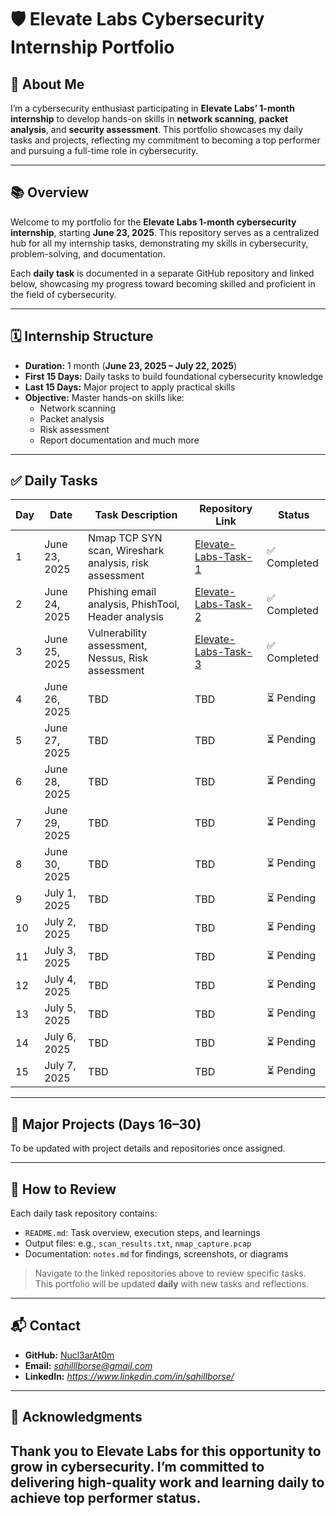 # 🛡️ Elevate Labs Cybersecurity Internship Portfolio

## 👤 About Me

I’m a cybersecurity enthusiast participating in **Elevate Labs’ 1-month internship** to develop hands-on skills in **network scanning**, **packet analysis**, and **security assessment**. This portfolio showcases my daily tasks and projects, reflecting my commitment to becoming a top performer and pursuing a full-time role in cybersecurity.

---

## 📚 Overview

Welcome to my portfolio for the **Elevate Labs 1-month cybersecurity internship**, starting **June 23, 2025**. This repository serves as a centralized hub for all my internship tasks, demonstrating my skills in cybersecurity, problem-solving, and documentation.

Each **daily task** is documented in a separate GitHub repository and linked below, showcasing my progress toward becoming skilled and proficient in the field of cybersecurity.

---

## 🗓️ Internship Structure

- **Duration:** 1 month (**June 23, 2025 – July 22, 2025**)
- **First 15 Days:** Daily tasks to build foundational cybersecurity knowledge
- **Last 15 Days:** Major project to apply practical skills
- **Objective:** Master hands-on skills like:
  - Network scanning  
  - Packet analysis  
  - Risk assessment  
  - Report documentation and much more

---

## ✅ Daily Tasks

| Day | Date         | Task Description                                         | Repository Link                        | Status     |
|-----|--------------|----------------------------------------------------------|----------------------------------------|------------|
| 1   | June 23, 2025| Nmap TCP SYN scan, Wireshark analysis, risk assessment   | [Elevate-Labs-Task-1](https://github.com/Nucl3arAt0m/Elevate-Labs-Task-1) | ✅ Completed |
| 2   | June 24, 2025| Phishing email analysis, PhishTool, Header analysis      | [Elevate-Labs-Task-2](https://github.com/Nucl3arAt0m/Elevate-Labs-Task-2) | ✅ Completed |
| 3   | June 25, 2025| Vulnerability assessment, Nessus, Risk assessment	| [Elevate-Labs-Task-3](https://github.com/Nucl3arAt0m/Elevate-Labs-Task-3) | ✅ Completed |
| 4   | June 26, 2025| TBD                                                      | TBD                                    | ⏳ Pending  |
| 5   | June 27, 2025| TBD                                                      | TBD                                    | ⏳ Pending  |
| 6   | June 28, 2025| TBD                                                      | TBD                                    | ⏳ Pending  |
| 7   | June 29, 2025| TBD                                                      | TBD                                    | ⏳ Pending  |
| 8   | June 30, 2025| TBD                                                      | TBD                                    | ⏳ Pending  |
| 9   | July 1, 2025 | TBD                                                      | TBD                                    | ⏳ Pending  |
| 10  | July 2, 2025 | TBD                                                      | TBD                                    | ⏳ Pending  |
| 11  | July 3, 2025 | TBD                                                      | TBD                                    | ⏳ Pending  |
| 12  | July 4, 2025 | TBD                                                      | TBD                                    | ⏳ Pending  |
| 13  | July 5, 2025 | TBD                                                      | TBD                                    | ⏳ Pending  |
| 14  | July 6, 2025 | TBD                                                      | TBD                                    | ⏳ Pending  |
| 15  | July 7, 2025 | TBD                                                      | TBD                                    | ⏳ Pending  |

---

## 🚀 Major Projects (Days 16–30)

To be updated with project details and repositories once assigned.

---

## 📂 How to Review

Each daily task repository contains:
- `README.md`: Task overview, execution steps, and learnings
- Output files: e.g., `scan_results.txt`, `nmap_capture.pcap`
- Documentation: `notes.md` for findings, screenshots, or diagrams

> Navigate to the linked repositories above to review specific tasks. This portfolio will be updated **daily** with new tasks and reflections.

---

## 📬 Contact

- **GitHub:** [Nucl3arAt0m](https://github.com/Nucl3arAt0m)
- **Email:** *sahilllborse@gmail.com*  
- **LinkedIn:** *https://www.linkedin.com/in/sahillborse/*

---

## 🙏 Acknowledgments

Thank you to **Elevate Labs** for this opportunity to grow in cybersecurity. I’m committed to delivering high-quality work and learning daily to achieve top performer status.
---

